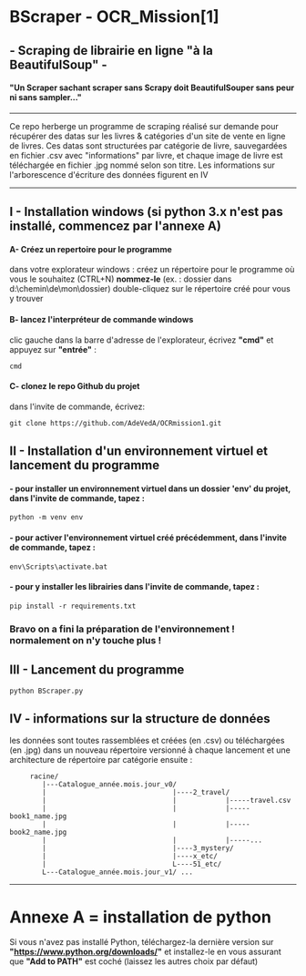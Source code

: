 # BScraper - OCR_Mission[1]
## - Scraping de librairie en ligne "à la BeautifulSoup" -

#### "Un Scraper sachant scraper sans Scrapy doit BeautifulSouper sans peur ni sans sampler..."
------------------------------------------
Ce repo herberge un programme de scraping réalisé sur demande pour récupérer des datas sur les livres & catégories d'un site de vente en ligne de livres.
Ces datas sont structurées par catégorie de livre, sauvegardées en fichier .csv avec "informations" par livre,
et chaque image de livre est téléchargée en fichier .jpg nommé selon son titre.
Les informations sur l'arborescence d'écriture des données figurent en IV

------------------------------------------

## I - Installation windows (si python 3.x n'est pas installé, commencez par l'annexe A)

  #### A- Créez un repertoire pour le programme
dans votre explorateur windows :
créez un répertoire pour le programme où vous le souhaitez (CTRL+N) **nommez-le** 
(ex. : dossier dans d:\chemin\de\mon\dossier)
double-cliquez sur le répertoire créé pour vous y trouver

  #### B- lancez l'interpréteur de commande windows
clic gauche dans la barre d'adresse de l'explorateur, écrivez **"cmd"** et appuyez sur **"entrée"** :

	cmd
	
  #### C- clonez le repo Github du projet
dans l'invite de commande, écrivez:

	git clone https://github.com/AdeVedA/OCRmission1.git
 
## II - Installation d'un environnement virtuel et lancement du programme

  #### - pour installer un environnement virtuel dans un dossier 'env' du projet, dans l'invite de commande, tapez :
	
	python -m venv env
 
  #### - pour activer l'environnement virtuel créé précédemment, dans l'invite de commande, tapez :
	
	env\Scripts\activate.bat
 
  #### - pour y installer les librairies dans l'invite de commande, tapez :
	
	pip install -r requirements.txt

  ### Bravo on a fini la préparation de l'environnement ! normalement on n'y touche plus !
	
## III - Lancement du programme

	python BScraper.py

## IV - informations sur la structure de données

   les données sont toutes rassemblées et créées (en .csv) ou téléchargées (en .jpg) 
dans un nouveau répertoire versionné à chaque lancement et une architecture de répertoire par catégorie ensuite :

         racine/
      	    |---Catalogue_année.mois.jour_v0/
      	    |                               |----2_travel/
      	    |                               |            |-----travel.csv
      	    |                               |            |-----book1_name.jpg
      	    |                               |            |-----book2_name.jpg
      	    |                               |            |-----...
      	    |                               |----3_mystery/
      	    |                               |----x_etc/
      	    |                               L----51_etc/
      	    L---Catalogue_année.mois.jour_v1/ ...
------------------------------------------
# Annexe A = installation de python

Si vous n'avez pas installé Python, téléchargez-la dernière version sur **"https://www.python.org/downloads/"** et installez-le en vous assurant que **"Add to PATH"** est coché (laissez les autres choix par défaut)
	
